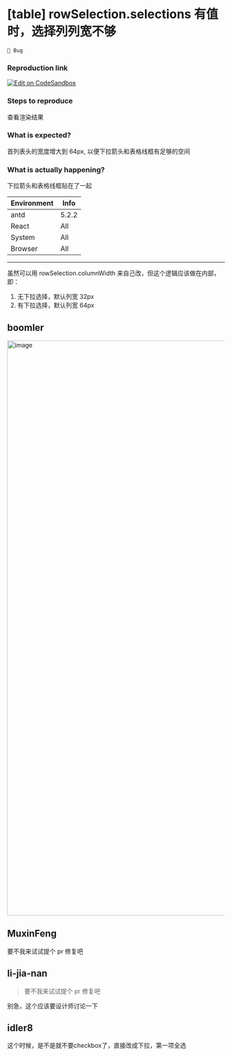 # [table] rowSelection.selections 有值时，选择列列宽不够

`🐛 Bug`

### Reproduction link

[![Edit on CodeSandbox](https://codesandbox.io/static/img/play-codesandbox.svg)](https://codesandbox.io/s/ke-xuan-ze-antd-5-2-2-forked-mwquv0?file=/demo.tsx)

### Steps to reproduce

查看渲染结果

### What is expected?

首列表头的宽度增大到 64px, 以便下拉箭头和表格线框有足够的空间

### What is actually happening?

下拉箭头和表格线框贴在了一起

| Environment | Info  |
| ----------- | ----- |
| antd        | 5.2.2 |
| React       | All   |
| System      | All   |
| Browser     | All   |

---

虽然可以用 rowSelection.columnWidth 来自己改，但这个逻辑应该做在内部，即：

1. 无下拉选择，默认列宽 32px
2. 有下拉选择，默认列宽 64px

<!-- generated by ant-design-issue-helper. DO NOT REMOVE -->

## boomler

  <img width="1327" alt="image" src="https://user-images.githubusercontent.com/17810913/220002333-68b6233a-066d-44a0-bfb0-5f5901bf91bc.png">

## MuxinFeng

要不我来试试提个 pr 修复吧

## li-jia-nan

> 要不我来试试提个 pr 修复吧

别急，这个应该要设计师讨论一下

## idler8

这个时候，是不是就不要checkbox了，直接改成下拉，第一项全选
